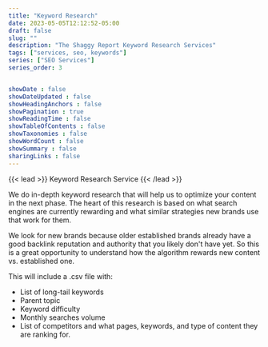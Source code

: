 ```yaml
---
title: "Keyword Research"
date: 2023-05-05T12:12:52-05:00
draft: false
slug: ""
description: "The Shaggy Report Keyword Research Services"
tags: ["services, seo, keywords"]
series: ["SEO Services"]
series_order: 3


showDate : false
showDateUpdated : false
showHeadingAnchors : false
showPagination : true
showReadingTime : false
showTableOfContents : false
showTaxonomies : false 
showWordCount : false
showSummary : false
sharingLinks : false
---
```

{{< lead >}}
Keyword Research Service
{{< /lead >}}

We do in-depth keyword research that will help us to optimize your content in the next phase. The heart of this research is based on what search engines are currently rewarding and what similar strategies new brands use that work for them.

We look for new brands because older established brands already have a good backlink reputation and authority that you likely don't have yet. So this is a great opportunity to understand how the algorithm rewards new content vs. established one.

This will include a .csv file with:
* List of long-tail keywords
* Parent topic
* Keyword difficulty
* Monthly searches volume
* List of competitors and what pages, keywords, and type of content they are ranking for.

